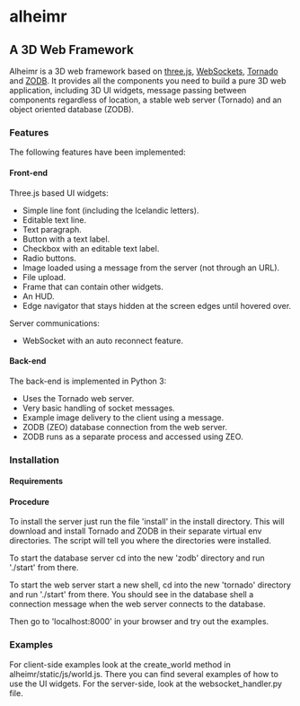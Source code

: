 alheimr
===========

## A 3D Web Framework

Alheimr is a 3D web framework based on [three.js](https://github.com/mrdoob/three.js), [WebSockets](http://dev.w3.org/html5/websockets/), [Tornado](http://www.tornadoweb.org/) and [ZODB](http://www.zodb.org/). It provides all the components you need to build a pure 3D web application, including 3D UI widgets, message passing between components regardless of location, a stable web server (Tornado) and an object oriented database (ZODB).

### Features

The following features have been implemented:

#### Front-end

Three.js based UI widgets:

* Simple line font (including the Icelandic letters).
* Editable text line.
* Text paragraph.
* Button with a text label.
* Checkbox with an editable text label.
* Radio buttons.
* Image loaded using a message from the server (not through an URL).
* File upload.
* Frame that can contain other widgets.
* An HUD.
* Edge navigator that stays hidden at the screen edges until hovered over.

Server communications:

* WebSocket with an auto reconnect feature.

#### Back-end

The back-end is implemented in Python 3:

* Uses the Tornado web server.
* Very basic handling of socket messages.
* Example image delivery to the client using a message.
* ZODB (ZEO) database connection from the web server.
* ZODB runs as a separate process and accessed using ZEO.

### Installation

#### Requirements

#### Procedure

To install the server just run the file 'install' in the install directory. This will download and install Tornado and ZODB in their separate virtual env directories. The script will tell you where the directories were installed.

To start the database server cd into the new 'zodb' directory and run './start' from there.

To start the web server start a new shell, cd into the new 'tornado' directory and run './start' from there. You should see in the database shell a connection message when the web server connects to the database.

Then go to 'localhost:8000' in your browser and try out the examples.

### Examples

For client-side examples look at the create_world method in alheimr/static/js/world.js. There you can find several examples of how to use the UI widgets.
For the server-side, look at the websocket_handler.py file.

